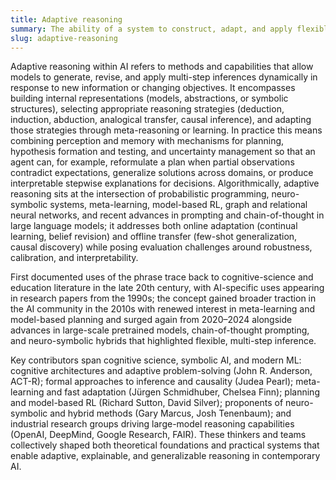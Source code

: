 ```yaml
---
title: Adaptive reasoning
summary: The ability of a system to construct, adapt, and apply flexible chains of inference that integrate prior knowledge, observations, and meta-level strategies to solve novel or shifting problems.
slug: adaptive-reasoning
---
```


Adaptive reasoning within AI refers to methods and capabilities that allow models to generate, revise, and apply multi-step inferences dynamically in response to new information or changing objectives. It encompasses building internal representations (models, abstractions, or symbolic structures), selecting appropriate reasoning strategies (deduction, induction, abduction, analogical transfer, causal inference), and adapting those strategies through meta-reasoning or learning. In practice this means combining perception and memory with mechanisms for planning, hypothesis formation and testing, and uncertainty management so that an agent can, for example, reformulate a plan when partial observations contradict expectations, generalize solutions across domains, or produce interpretable stepwise explanations for decisions. Algorithmically, adaptive reasoning sits at the intersection of probabilistic programming, neuro-symbolic systems, meta-learning, model-based RL, graph and relational neural networks, and recent advances in prompting and chain-of-thought in large language models; it addresses both online adaptation (continual learning, belief revision) and offline transfer (few-shot generalization, causal discovery) while posing evaluation challenges around robustness, calibration, and interpretability.

First documented uses of the phrase trace back to cognitive-science and education literature in the late 20th century, with AI-specific uses appearing in research papers from the 1990s; the concept gained broader traction in the AI community in the 2010s with renewed interest in meta-learning and model-based planning and surged again from 2020–2024 alongside advances in large-scale pretrained models, chain-of-thought prompting, and neuro-symbolic hybrids that highlighted flexible, multi-step inference.

Key contributors span cognitive science, symbolic AI, and modern ML: cognitive architectures and adaptive problem-solving (John R. Anderson, ACT-R); formal approaches to inference and causality (Judea Pearl); meta-learning and fast adaptation (Jürgen Schmidhuber, Chelsea Finn); planning and model-based RL (Richard Sutton, David Silver); proponents of neuro-symbolic and hybrid methods (Gary Marcus, Josh Tenenbaum); and industrial research groups driving large-model reasoning capabilities (OpenAI, DeepMind, Google Research, FAIR). These thinkers and teams collectively shaped both theoretical foundations and practical systems that enable adaptive, explainable, and generalizable reasoning in contemporary AI.